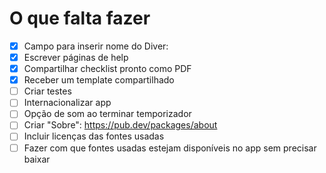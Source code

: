 # O que falta fazer

- [X] Campo para inserir nome do Diver:
- [X] Escrever páginas de help
- [X] Compartilhar checklist pronto como PDF
- [X] Receber um template compartilhado
- [ ] Criar testes
- [ ] Internacionalizar app
- [ ] Opção de som ao terminar temporizador
- [ ] Criar "Sobre": https://pub.dev/packages/about
- [ ] Incluir licenças das fontes usadas
- [ ] Fazer com que fontes usadas estejam disponíveis no app sem precisar baixar

